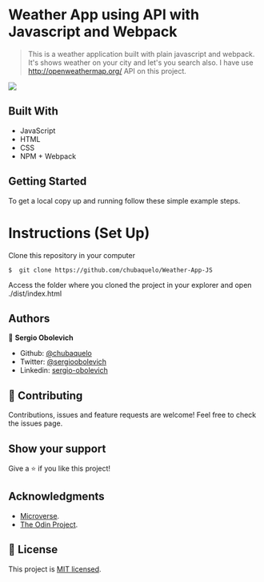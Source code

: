 # Weather App using API with Javascript and Webpack

> This is a weather application built with plain javascript and webpack. It's shows weather on your city and let's you search also.
> I have use http://openweathermap.org/ API on this project.

![](https://i.imgur.com/KTpq40D.jpeg)

## Built With

- JavaScript
- HTML
- CSS
- NPM + Webpack

## Getting Started

To get a local copy up and running follow these simple example steps.

# Instructions (Set Up)

Clone this repository in your computer
```
$  git clone https://github.com/chubaquelo/Weather-App-JS
```
Access the folder where you cloned the project in your explorer and open ./dist/index.html

## Authors

👤 **Sergio Obolevich**

- Github: [@chubaquelo](https://github.com/chubaquelo)
- Twitter: [@sergioobolevich](https://twitter.com/SergioObolevich)
- Linkedin: [sergio-obolevich](https://www.linkedin.com/in/sergio-obolevich/)

## 🤝 Contributing

Contributions, issues and feature requests are welcome!
Feel free to check the issues page.

## Show your support

Give a ⭐️ if you like this project!

## Acknowledgments

- [Microverse](https://www.microverse.org/).
- [The Odin Project](https://www.theodinproject.com/).

## 📝 License

This project is [MIT licensed](https://github.com/chubaquelo/re-former/blob/form/LICENSE).
